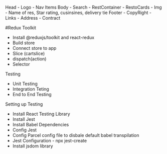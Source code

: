 Head - Logo - Nav Items
Body - Search - RestContainer - RestoCards - Img - Name of res, Star rating, cusinsines, delivery tie
Footer - CopyRight - Links - Address - Contract

#Redux Toolkit

- Install @reduxjs/toolkit and react-redux
- Build store
- Connect store to app
- Slice (cartslice)
- dispatch(action)
- Selector

Testing

- Unit Testing
- Integration Teting
- End to End Testing

Setting up Testing

- Install React Testing Library
- Install Jest
- Install Babel Dependencies
- Config Jest
- Config Parcel config file to disbale default babel transpilation
- Jest Configuration - npx jest-create
- Install jsdom library
